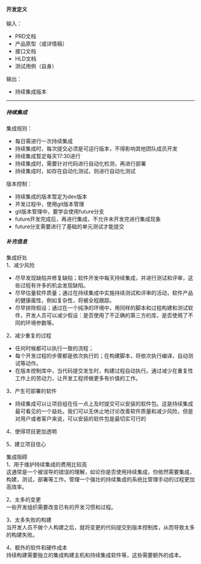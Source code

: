 #### 开发定义

输入：

* PRD文档
* 产品原型（或详情稿）
* 接口文档
* HLD文档
* 测试用例（自身）

输出：

* 持续集成版本

---

##### 持续集成

集成规则：

* 每日需进行一次持续集成
* 持续集成时，每次提交必须是可运行版本，不得影响其他团队成员开发
* 持续集成暂定每天17:30进行
* 持续集成时，需要针对代码进行自动化检测，再进行部署
* 持续集成时，如存在自动化测试，则进行自动化测试

版本控制：

* 持续集成的版本暂定为dev版本
* 开发过程中，使用git版本管理
* git版本管理中，要学会使用future分支
* future开发完成后，再进行集成，不允许未开发完进行集成现象
* future分支需要进行了基础的单元测试才能提交

##### 补充信息

集成好处  
1、减少风险

* 尽早发现缺陷并修复缺陷；软件开发中每天持续集成，并进行测试和评审，这些过程有许多的机会发现缺陷。
* 尽早估量软件质量；通过在持续集成中实施持续测试和评审的活动，软件产品的健康属性，例如复杂性，将被全程跟踪。
* 尽早排除假设；通过在一个纯净的环境中，用同样的脚本和过程构建和测试软件，开发人员可以减少假设：是否使用了不正确的第三方的库，是否使用了不同的环境参数等。

2、减少重复的过程

* 任何时候都可以执行一致的流程；
* 每个开发过程的步骤都是依次执行的；在构建脚本，将依次执行编译，自动测试等动作。
* 在版本控制库中，当代码提交发生时，构建过程自动执行。通过减少在重复性工作上的劳动力，让开发工程师做更多有价值的工作。

3、产生可部署的软件

* 持续集成可以让项目组在任一点上及时提交可以安装的软件包。这是持续集成最可看见的一个益处。我们可以无休止地讨论改善软件质量和减少风险，但是对用户或者客户来说，可以安装的软件包是最切实可行的

4、使得项目更加透明

5、建立项目信心

集成阻碍  
1、用于维护持续集成的费用比较高  
这通常是一个被误导的错误的理解，如论你是否使用持续集成，你依然需要集成，构建，测试，部署等工作。管理一个强壮的持续集成的系统比管理手动的过程更加高效率。

2、太多的变更  
一些开发组织需要改变已有的开发习惯和过程。

3、太多失败的构建  
当开发人员不做个人构建之后，就将变更的代码提交到版本控制库，从而导致太多的构建失败。

4、额外的软件和硬件成本  
持续构建需要独立的集成构建主机和持续集成软件等，这些需要额外的成本。

